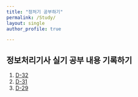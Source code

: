 ```yaml
---
title: "정처기 공부하기"
permalink: /Study/
layout: single
author_profile: true

---
```


## 정보처리기사 실기 공부 내용 기록하기

1. [D-32](https://parkeun-bi.github.io/blog/Day1/)
2. [D-31](https://parkeun-bi.github.io/blog/Day2/)
3. [D-29](https://parkeun-bi.github.io/blog/Day3/)
